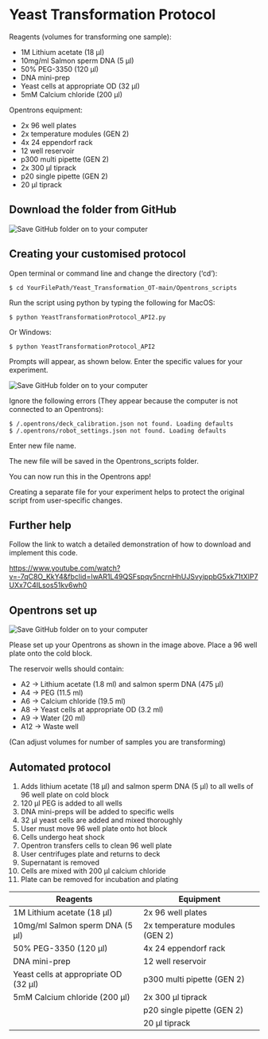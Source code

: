 # Yeast Transformation Protocol

Reagents (volumes for transforming one sample):
- 1M Lithium acetate (18 µl)
- 10mg/ml Salmon sperm DNA (5 µl)
- 50% PEG-3350 (120 µl)
- DNA mini-prep
- Yeast cells at appropriate OD (32 µl)
- 5mM Calcium chloride (200 µl)

Opentrons equipment:
- 2x 96 well plates
- 2x temperature modules (GEN 2)
- 4x 24 eppendorf rack
- 12 well reservoir
- p300 multi pipette (GEN 2)
- 2x 300 µl tiprack
- p20 single pipette (GEN 2)
- 20 µl tiprack

Download the folder from GitHub
-------------------

![Save GitHub folder on to your computer](https://i.postimg.cc/1t8HdhjY/Screenshot-2020-12-14-at-15-56-09.png)



Creating your customised protocol
-------------------

Open terminal or command line and change the directory (‘cd’):

	$ cd YourFilePath/Yeast_Transformation_OT-main/Opentrons_scripts 
 
Run the script using python by typing the following for MacOS:

	$ python YeastTransformationProtocol_API2.py
	
Or Windows:
  
	$ python YeastTransformationProtocol_API2

	

Prompts will appear, as shown below. Enter the specific values for your experiment.

![Save GitHub folder on to your computer](https://i.postimg.cc/cLFZ72tb/Screenshot-2020-12-14-at-16-23-20.png)

Ignore the following errors (They appear because the computer is not connected to an Opentrons):
  
	$ /.opentrons/deck_calibration.json not found. Loading defaults
	$ /.opentrons/robot_settings.json not found. Loading defaults


Enter new file name. 

The new file will be saved in the Opentrons_scripts folder.

You can now run this in the Opentrons app!

Creating a separate file for your experiment helps to protect the original script from user-specific changes. 

Further help
-------------------

Follow the link to watch a detailed demonstration of how to download and implement this code.

https://www.youtube.com/watch?v=-7qC8O_KkY4&fbclid=IwAR1L49QSFspqv5ncrnHhUJSvyippbG5xk71tXlP7UXx7C4ILsos51kv6wh0

Opentrons set up
-------------------

![Save GitHub folder on to your computer](https://i.postimg.cc/pdj3q73J/pasted-image-0.png)

Please set up your Opentrons as shown in the image above. Place a 96 well plate onto the cold block.

The reservoir wells should contain:
- A2 &#8594; Lithium acetate (1.8 ml) and salmon sperm DNA (475 µl)
- A4 &#8594; PEG (11.5 ml)
- A6 &#8594; Calcium chloride (19.5 ml)
- A8 &#8594; Yeast cells at appropriate OD (3.2 ml)
- A9 &#8594; Water (20 ml)
- A12 &#8594; Waste well

(Can adjust volumes for number of samples you are transforming)

Automated protocol
-------------------

1) Adds lithium acetate (18 µl) and salmon sperm DNA (5 µl) to all wells of 96 well plate on cold block
2) 120 µl PEG is added to all wells 
3) DNA mini-preps will be added to specific wells
4) 32 µl yeast cells are added and mixed thoroughly
5) User must move 96 well plate onto hot block 
6) Cells undergo heat shock
7) Opentron transfers cells to clean 96 well plate 
8) User centrifuges plate and returns to deck
9) Supernatant is removed
10) Cells are mixed with 200 µl calcium chloride
11) Plate can be removed for incubation and plating

| Reagents  | Equipment |
| ------------- | ------------- |
| 1M Lithium acetate (18 µl) | 2x 96 well plates  |
| 10mg/ml Salmon sperm DNA (5 µl)  | 2x temperature modules (GEN 2)  |
| 50% PEG-3350 (120 µl)  | 4x 24 eppendorf rack  |
| DNA mini-prep  | 12 well reservoir  |
| Yeast cells at appropriate OD (32 µl)  | p300 multi pipette (GEN 2) |
| 5mM Calcium chloride (200 µl)  | 2x 300 µl tiprack  |
|   | p20 single pipette (GEN 2)  |
|   | 20 µl tiprack  |




